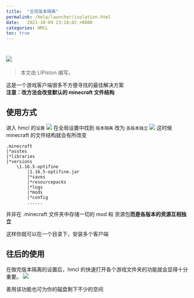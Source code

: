 ```yaml
---
title:  "全局版本隔离"
permalink: /help/launcher/isolation.html
date:   2021-10-09 23:18:02 +0800
categories: HMCL
toc: true
---
```


# ![](/icon/png)

> 本文由 LIPiston 编写。

这是一个游戏客户端很多不方便寻找的最佳解决方案<br/>
**注意：改方法会改变默认的 minecraft 文件结构**

## 使用方式
进入 hmcl 的`设置`
![](assets\img\docs\Global-version-isolation\img.png)
在全局设置中找到 `版本隔离`
改为 `各版本独立`
![](assets\img\docs\Global-version-isolation\img1.png)
这时候 minecraft 的文件结构就会有所改变
```
.minecraft
|*asstes
|*libraries
|*versions
    \1.16.5-optifine
        |1.16.5-optifine.jar
        |*saves
        |*resourcepacks
        |*logs
        |*mods
        |*config
        ......
```
并非在 .minecraft 文件夹中存储一切的 mod 和 资源包**而是各版本的资源互相独立**

这样你就可以在一个目录下，安装多个客户端

## 往后的使用
在做完版本隔离的设置后，hmcl 的快速打开各个游戏文件夹的功能就会显得十分重要。
![](assets/img/docs/Global-version-isolation/img2.png)

善用该功能也可为你的磁盘剩下不少的空间

